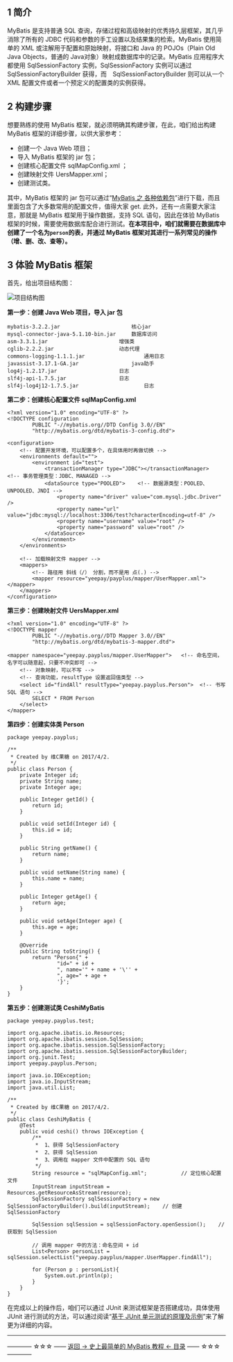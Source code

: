 1 简介
----

MyBatis 是支持普通 SQL 查询，存储过程和高级映射的优秀持久层框架，其几乎消除了所有的 JDBC 代码和参数的手工设置以及结果集的检索。MyBatis 使用简单的 XML 或注解用于配置和原始映射，将接口和 Java 的 POJOs（Plain Old Java Objects，普通的 Java对象）映射成数据库中的记录。MyBatis 应用程序大都使用 SqlSessionFactory 实例，SqlSessionFactory 实例可以通过 SqlSessionFactoryBuilder 获得，而　SqlSessionFactoryBuilder 则可以从一个 XML 配置文件或者一个预定义的配置类的实例获得。


2 构建步骤
------

想要熟练的使用 MyBatis 框架，就必须明确其构建步骤，在此，咱们给出构建 MyBatis 框架的详细步骤，以供大家参考：

 - 创建一个 Java Web 项目；
 - 导入 MyBatis 框架的 jar 包；
 - 创建核心配置文件   sqlMapConfig.xml ；
 - 创建映射文件 UersMapper.xml；
 - 创建测试类。

其中，MyBatis 框架的 jar 包可以通过“[MyBatis 之 各种依赖包](http://download.csdn.net/detail/qq_35246620/9745924)”进行下载，而且里面包含了大多数常用的配置文件，值得大家 get.  此外，还有一点需要大家注意，那就是 MyBatis 框架用于操作数据，支持 SQL 语句，因此在体验 MyBatis 框架的时候，需要使用数据库配合进行测试。**在本项目中，咱们就需要在数据库中创建了一个名为`person`的表，并通过 MyBatis 框架对其进行一系列常见的操作（增、删、改、查等）。**

3 体验 MyBatis 框架
---------------
首先，给出项目结构图：

![项目结构图](http://img.blog.csdn.net/20170201212514729?watermark/2/text/aHR0cDovL2Jsb2cuY3Nkbi5uZXQvcXFfMzUyNDY2MjA=/font/5a6L5L2T/fontsize/400/fill/I0JBQkFCMA==/dissolve/70/gravity/SouthEast)


**第一步：创建 Java Web 项目，导入 jar 包**

```
mybatis-3.2.2.jar		                核心jar
mysql-connector-java-5.1.10-bin.jar		数据库访问
asm-3.3.1.jar		        		增强类
cglib-2.2.2.jar			          	动态代理
commons-logging-1.1.1.jar	                通用日志
javassist-3.17.1-GA.jar			        java助手
log4j-1.2.17.jar			        日志
slf4j-api-1.7.5.jar		  	        日志
slf4j-log4j12-1.7.5.jar		                日志
```
**第二步：创建核心配置文件   sqlMapConfig.xml** 

```
<?xml version="1.0" encoding="UTF-8" ?>
<!DOCTYPE configuration
        PUBLIC "-//mybatis.org//DTD Config 3.0//EN"
        "http://mybatis.org/dtd/mybatis-3-config.dtd">

<configuration>
    <!-- 配置开发环境，可以配置多个，在具体用时再做切换 -->
    <environments default="">
        <environment id="test">
            <transactionManager type="JDBC"></transactionManager>    <!-- 事务管理类型：JDBC、MANAGED -->
            <dataSource type="POOLED">    <!-- 数据源类型：POOLED、UNPOOLED、JNDI -->
                <property name="driver" value="com.mysql.jdbc.Driver" />
                <property name="url" value="jdbc:mysql://localhost:3306/test?characterEncoding=utf-8" />
                <property name="username" value="root" />
                <property name="password" value="root" />
            </dataSource>
        </environment>
    </environments>

    <!-- 加载映射文件 mapper -->
    <mappers>
        <!-- 路径用 斜线（/） 分割，而不是用 点(.) -->
        <mapper resource="yeepay/payplus/mapper/UserMapper.xml"></mapper>
    </mappers>
</configuration>
```
**第三步：创建映射文件 UersMapper.xml**

```
<?xml version="1.0" encoding="UTF-8" ?>
<!DOCTYPE mapper
        PUBLIC "-//mybatis.org//DTD Mapper 3.0//EN"
        "http://mybatis.org/dtd/mybatis-3-mapper.dtd">

<mapper namespace="yeepay.payplus/mapper.UserMapper">   <!-- 命名空间，名字可以随意起，只要不冲突即可 -->
    <!-- 对象映射，可以不写 -->
    <!-- 查询功能，resultType 设置返回值类型 -->
    <select id="findAll" resultType="yeepay.payplus.Person">  <!-- 书写 SQL 语句 -->
        SELECT * FROM Person
    </select>
</mapper>
```
**第四步：创建实体类 Person**

```
package yeepay.payplus;

/**
 * Created by 维C果糖 on 2017/4/2.
 */
public class Person {
    private Integer id;
    private String name;
    private Integer age;

    public Integer getId() {
        return id;
    }

    public void setId(Integer id) {
        this.id = id;
    }

    public String getName() {
        return name;
    }

    public void setName(String name) {
        this.name = name;
    }

    public Integer getAge() {
        return age;
    }

    public void setAge(Integer age) {
        this.age = age;
    }

    @Override
    public String toString() {
        return "Person{" +
                "id=" + id +
                ", name='" + name + '\'' +
                ", age=" + age +
                '}';
    }
}
```
**第五步：创建测试类 CeshiMyBatis**

```
package yeepay.payplus.test;

import org.apache.ibatis.io.Resources;
import org.apache.ibatis.session.SqlSession;
import org.apache.ibatis.session.SqlSessionFactory;
import org.apache.ibatis.session.SqlSessionFactoryBuilder;
import org.junit.Test;
import yeepay.payplus.Person;

import java.io.IOException;
import java.io.InputStream;
import java.util.List;

/**
 * Created by 维C果糖 on 2017/4/2.
 */
public class CeshiMyBatis {
    @Test
    public void ceshi() throws IOException {
        /**
         *  1、获得 SqlSessionFactory
         *  2、获得 SqlSession
         *  3、调用在 mapper 文件中配置的 SQL 语句
         */
        String resource = "sqlMapConfig.xml";           // 定位核心配置文件
        InputStream inputStream = Resources.getResourceAsStream(resource);
        SqlSessionFactory sqlSessionFactory = new SqlSessionFactoryBuilder().build(inputStream);    // 创建 SqlSessionFactory

        SqlSession sqlSession = sqlSessionFactory.openSession();    // 获取到 SqlSession

        // 调用 mapper 中的方法：命名空间 + id
        List<Person> personList = sqlSession.selectList("yeepay.payplus/mapper.UserMapper.findAll");

        for (Person p : personList){
            System.out.println(p);
        }
    }
}
```
在完成以上的操作后，咱们可以通过 JUnit 来测试框架是否搭建成功，具体使用 JUnit 进行测试的方法，可以通过阅读“[基于 JUnit 单元测试的原理及示例](http://blog.csdn.net/qq_35246620/article/details/54620207)”来了解更为详细的内容。

----------
———— ☆☆☆ —— [返回 -> 史上最简单的 MyBatis 教程 <- 目录](https://github.com/guobinhit/mybatis-tutorial/blob/master/README.md) —— ☆☆☆ ————
